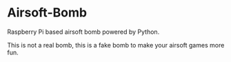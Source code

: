 # Airsoft-Bomb
Raspberry Pi based airsoft bomb powered by Python.

This is not a real bomb, this is a fake bomb to make your airsoft games more fun.
